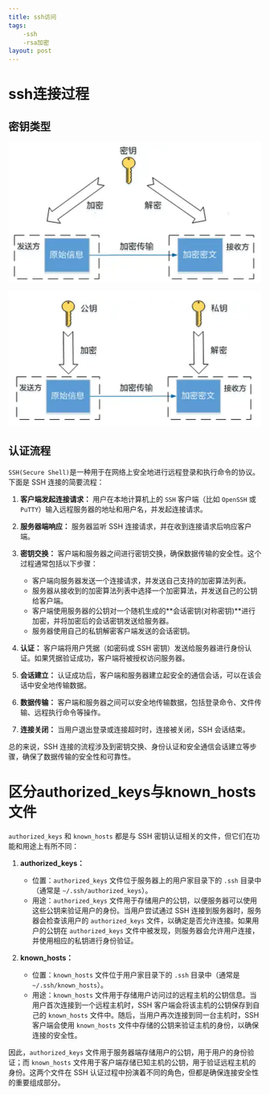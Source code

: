 ```yaml
---
title: ssh访问
tags: 
	-ssh
	-rsa加密
layout: post
---
```


# ssh连接过程

## 密钥类型

![image-20240316001710619](../img/ssh%E8%AE%BF%E9%97%AE.assets/image-20240316001710619.png)

![image-20240316001727647](../img/ssh%E8%AE%BF%E9%97%AE.assets/image-20240316001727647.png)

## 认证流程

`SSH(Secure Shell)`是一种用于在网络上安全地进行远程登录和执行命令的协议。下面是 SSH 连接的简要流程：

1. **客户端发起连接请求：** 用户在本地计算机上的 `SSH` 客户端（比如 `OpenSSH` 或 `PuTTY`）输入远程服务器的地址和用户名，并发起连接请求。

2. **服务器端响应：** 服务器监听 SSH 连接请求，并在收到连接请求后响应客户端。

3. **密钥交换：** 客户端和服务器之间进行密钥交换，确保数据传输的安全性。这个过程通常包括以下步骤：
   - 客户端向服务器发送一个连接请求，并发送自己支持的加密算法列表。
   - 服务器从接收到的加密算法列表中选择一个加密算法，并发送自己的公钥给客户端。
   - 客户端使用服务器的公钥对一个随机生成的**会话密钥(对称密钥)**进行加密，并将加密后的会话密钥发送给服务器。
   - 服务器使用自己的私钥解密客户端发送的会话密钥。

4. **认证：** 客户端将用户凭据（如密码或 SSH 密钥）发送给服务器进行身份认证。如果凭据验证成功，客户端将被授权访问服务器。

5. **会话建立：** 认证成功后，客户端和服务器建立起安全的通信会话，可以在该会话中安全地传输数据。

6. **数据传输：** 客户端和服务器之间可以安全地传输数据，包括登录命令、文件传输、远程执行命令等操作。

7. **连接关闭：** 当用户退出登录或连接超时时，连接被关闭，SSH 会话结束。

总的来说，SSH 连接的流程涉及到密钥交换、身份认证和安全通信会话建立等步骤，确保了数据传输的安全性和可靠性。



# 区分authorized_keys与known_hosts文件

`authorized_keys` 和 `known_hosts` 都是与 SSH 密钥认证相关的文件，但它们在功能和用途上有所不同：

1. **authorized_keys：**
   - 位置：`authorized_keys` 文件位于服务器上的用户家目录下的 `.ssh` 目录中（通常是 `~/.ssh/authorized_keys`）。
   - 用途：`authorized_keys` 文件用于存储用户的公钥，以便服务器可以使用这些公钥来验证用户的身份。当用户尝试通过 SSH 连接到服务器时，服务器会检查该用户的 `authorized_keys` 文件，以确定是否允许连接。如果用户的公钥在 `authorized_keys` 文件中被发现，则服务器会允许用户连接，并使用相应的私钥进行身份验证。

2. **known_hosts：**
   - 位置：`known_hosts` 文件位于用户家目录下的 `.ssh` 目录中（通常是 `~/.ssh/known_hosts`）。
   - 用途：`known_hosts` 文件用于存储用户访问过的远程主机的公钥信息。当用户首次连接到一个远程主机时，SSH 客户端会将该主机的公钥保存到自己的 `known_hosts` 文件中。随后，当用户再次连接到同一台主机时，SSH 客户端会使用 `known_hosts` 文件中存储的公钥来验证主机的身份，以确保连接的安全性。

因此，`authorized_keys` 文件用于服务器端存储用户的公钥，用于用户的身份验证；而 `known_hosts` 文件用于客户端存储已知主机的公钥，用于验证远程主机的身份。这两个文件在 SSH 认证过程中扮演着不同的角色，但都是确保连接安全性的重要组成部分。